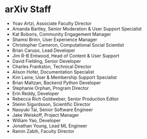 # arXiv Staff

- Yoav Artzi, Associate Faculty Director
- Amanda Bartley, Senior Moderation & User Support Specialist
- Kat Boboris, Community Engagement Manager
- Shamsi Brinn, User Experience Manager
- Christopher Cameron, Computational Social Scientist
- Brian Caruso, Lead Developer
- Jim R-B Entwood, Head of Content & User Support
- David Fielding, Senior Developer
- Charles Frankston, Technical Director
- Alison Hofer, Documentation Specialist
- Kim Laine, User & Membership Support Specialist
- Brian Maltzan, Backend Python Developer
- Stephanie Orphan, Program Director
- Erin Reddy, Developer
- Rebecca Rich Goldweber, Senior Production Editor
- Steinn Sigurdsson, Scientific Director
- Naoyuki Tai, Senior Software Engineer
- Jake Weiskoff, Project Manager
- William Yao, Developer
- Jonathan Young, Lead ML Engineer
- Ramin Zabih, Faculty Director
